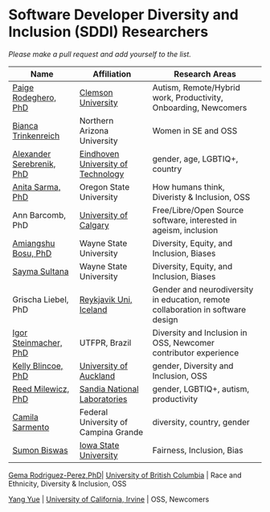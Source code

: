 # Software Developer Diversity and Inclusion (SDDI) Researchers
*Please make a pull request and add yourself to the list.*   

Name | Affiliation| Research Areas
------------------------- | ------------- | -------------
[Paige Rodeghero, PhD](http://paigerodeghero.com) | [Clemson University](www.clemsonhfse.com) |Autism, Remote/Hybrid work, Productivity, Onboarding, Newcomers         
[Bianca Trinkenreich](biancatrink@github.io) | Northern Arizona University| Women in SE and OSS  
[Alexander Serebrenik, PhD](https://www.win.tue.nl/~aserebre/) | [Eindhoven University of Technology](https://www.win.tue.nl/) | gender, age, LGBTIQ+, country 
[Anita Sarma, PhD](http://web.engr.oregonstate.edu/~sarmaa/) | Oregon State University | How humans think, Diveristy & Inclusion, OSS  
Ann Barcomb, PhD | [University of Calgary](https://www.ucalgary.ca/) | Free/Libre/Open Source software, interested in ageism, inclusion  
[Amiangshu Bosu, PhD](www.amiangshu.com) | Wayne State University | Diversity, Equity, and Inclusion, Biases   
[Sayma Sultana](https://sayma23.github.io/) | Wayne State University | Diversity, Equity, and Inclusion, Biases  
Grischa Liebel, PhD | [Reykjavik Uni, Iceland](https://ru.is) | Gender and neurodiversity in education, remote collaboration in software design     
[Igor Steinmacher, PhD](http://www.igor.pro.br) | UTFPR, Brazil | Diversity and Inclusion in OSS, Newcomer contributor experience        
[Kelly Blincoe, PhD](http://kblincoe.github.io) | [University of Auckland](https://www.auckland.ac.nz) | gender, Diversity and Inclusion, OSS     
[Reed Milewicz, PhD](https://rmmilewi.github.io) | [Sandia National Laboratories](https://www.sandia.gov) | gender, LGBTIQ+, autism, productivity    
[Camila Sarmento](camilasarmento@copin.ufcg.edu.br) | Federal University of Campina Grande | diversity, country, gender
[Sumon Biswas](https://sumonbis.github.io/) | [Iowa State University](https://www.iastate.edu/) | Fairness, Inclusion, Bias

[Gema Rodriguez-Perez,PhD](https://gemarodri.github.io/PersonalWeb/)| [University of British Columbia](https://cmps.ok.ubc.ca) | Race and Ethnicity, Diversity & Inclusion, OSS  

[Yang Yue](https://www.linkedin.com/in/dylan-yue) | [University of California, Irvine](https://www.uci.edu) | OSS, Newcomers

